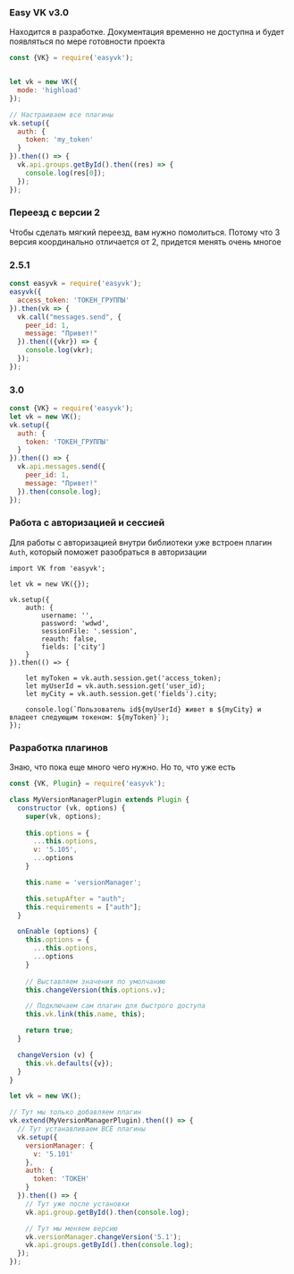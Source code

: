 ### Easy VK v3.0

Находится в разработке. Документация временно не доступна и будет появляться по мере готовности проекта

```javascript
const {VK} = require('easyvk');


let vk = new VK({
  mode: 'highload'
});

// Настраиваем все плагины
vk.setup({
  auth: {
    token: 'my_token'
  }
}).then(() => {
  vk.api.groups.getById().then((res) => {
    console.log(res[0]);
  });
});

```

### Переезд с версии 2

Чтобы сделать мягкий переезд, вам нужно помолиться. Потому что 3 версия координально отличается от 2, придется менять очень многое

### 2.5.1
```javascript
const easyvk = require('easyvk');
easyvk({
  access_token: 'ТОКЕН_ГРУППЫ'
}).then(vk => {
  vk.call("messages.send", {
    peer_id: 1,
    message: "Привет!"
  }).then(({vkr}) => {
    console.log(vkr);
  });
});
```

### 3.0
```javascript
const {VK} = require('easyvk');
let vk = new VK();
vk.setup({
  auth: {
    token: 'ТОКЕН_ГРУППЫ'
  }
}).then(() => {
  vk.api.messages.send({
    peer_id: 1,
    message: "Привет!"
  }).then(console.log);
});
```
### Работа с авторизацией и сессией

Для работы с авторизацией внутри библиотеки уже встроен плагин `Auth`, который поможет разобраться в авторизации
```
import VK from 'easyvk';

let vk = new VK({});

vk.setup({
    auth: {
        username: '',
        password: 'wdwd',
        sessionFile: '.session',
        reauth: false,
        fields: ['city']
    }
}).then(() => {

    let myToken = vk.auth.session.get('access_token);
    let myUserId = vk.auth.session.get('user_id);
    let myCity = vk.auth.session.get('fields').city;
    
    console.log(`Пользователь id${myUserId} живет в ${myCity} и владеет следующим токеном: ${myToken}`);
});

```

### Разработка плагинов

Знаю, что пока еще много чего нужно. Но то, что уже есть

```javascript
const {VK, Plugin} = require('easyvk');

class MyVersionManagerPlugin extends Plugin {
  constructor (vk, options) {
    super(vk, options);
    
    this.options = {
      ...this.options,
      v: '5.105',
      ...options
    }

    this.name = 'versionManager';

    this.setupAfter = "auth";
    this.requirements = ["auth"];
  }

  onEnable (options) {
    this.options = {
      ...this.options,
      ...options
    }
    
    // Выставляем значения по умолчанию
    this.changeVersion(this.options.v);

    // Подключаем сам плагин для быстрого доступа
    this.vk.link(this.name, this);

    return true;
  }

  changeVersion (v) {
    this.vk.defaults({v});
  }
}

let vk = new VK();

// Тут мы только добавляем плагин
vk.extend(MyVersionManagerPlugin).then(() => {
  // Тут устанавливаем ВСЕ плагины
  vk.setup({
    versionManager: {
      v: '5.101'
    },
    auth: {
      token: 'ТОКЕН'
    }
  }).then(() => {
    // Тут уже после установки
    vk.api.group.getById().then(console.log);

    // Тут мы меняем версию
    vk.versionManager.changeVersion('5.1');
    vk.api.groups.getById().then(console.log);
  });
});

```